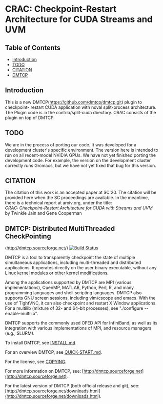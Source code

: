 # CRAC: Checkpoint-Restart Architecture for CUDA Streams and UVM

## Table of Contents

* [Introduction](#introduction)
* [TODO](#todo)
* [CITATION](#citation)
* [DMTCP](#dmtcp)

## Introduction
This is a new DMTCP(https://github.com/dmtcp/dmtcp.git) plugin to checkpoint-
restart CUDA application with noval split-process architecture. The Plugin code is in the contrib/split-cuda directory. CRAC consists of the plugin on top of DMTCP.

## TODO
We are in the process of porting our code.  It was developed for a development cluster's
specific environment.  The version here is intended to run on all recent-model NVIDIA GPUs.
We have not yet finished porting the development code.  For example, the version on the development
cluster correctly runs Gromacs, but we have not yet fixed that bug for this version.

## CITATION
The citation of this work is an accepted paper at SC'20.  The citation will be provided
here when the SC proceedings are available.  In the meantime, there is a technical
report at arxiv.org, under the title:<br>
_CRAC: Checkpoint-Restart Architecture for CUDA with Streams and UVM_<br>
by Twinkle Jain and Gene Cooperman

## DMTCP: Distributed MultiThreaded CheckPointing 
(http://dmtcp.sourceforge.net/) [![Build Status](https://travis-ci.org/dmtcp/dmtcp.png?branch=master)](https://travis-ci.org/dmtcp/dmtcp)

DMTCP is a tool to transparently checkpoint the state of multiple simultaneous
applications, including multi-threaded and distributed applications. It
operates directly on the user binary executable, without any Linux kernel
modules or other kernel modifications.

Among the applications supported by DMTCP are MPI (various implementations),
OpenMP, MATLAB, Python, Perl, R, and many programming languages and shell
scripting languages. DMTCP also supports GNU screen sessions, including
vim/cscope and emacs. With the use of TightVNC, it can also checkpoint
and restart X Window applications.  For a multilib (mixture of 32-
and 64-bit processes), see "./configure --enable-multilib".

DMTCP supports the commonly used OFED API for InfiniBand, as well as its
integration with various implementations of MPI, and resource managers
(e.g., SLURM).

To install DMTCP, see [INSTALL.md](INSTALL.md).

For an overview DMTCP, see [QUICK-START.md](QUICK-START.md).

For the license, see [COPYING](COPYING).

For more information on DMTCP, see: [http://dmtcp.sourceforge.net](http://dmtcp.sourceforge.net).

For the latest version of DMTCP (both official release and git), see:
[http://dmtcp.sourceforge.net/downloads.html](http://dmtcp.sourceforge.net/downloads.html).
